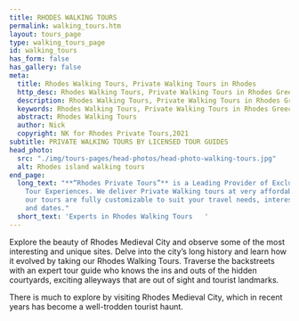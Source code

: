 ```yaml
---
title: RHODES WALKING TOURS
permalink: walking_tours.htm
layout: tours_page
type: walking_tours_page
id: walking_tours
has_form: false
has_gallery: false
meta:
  title: Rhodes Walking Tours, Private Walking Tours in Rhodes
  http_desc: Rhodes Walking Tours, Private Walking Tours in Rhodes Greece
  description: Rhodes Walking Tours, Private Walking Tours in Rhodes Greece
  keywords: Rhodes Walking Tours, Private Walking Tours in Rhodes Greece
  abstract: Rhodes Walking Tours
  author: Nick
  copyright: NK for Rhodes Private Tours,2021
subtitle: PRIVATE WALKING TOURS BY LICENSED TOUR GUIDES
head_photo:
  src: "./img/tours-pages/head-photos/head-photo-walking-tours.jpg"
  alt: Rhodes island walking tours
end_page:
  long_text: "**“Rhodes Private Tours”** is a Leading Provider of Exclusive and Personalized
    Tour Experiences. We deliver Private Walking tours at very affordable rates. All
    our tours are fully customizable to suit your travel needs, interests, schedules,
    and dates."
  short_text: 'Experts in Rhodes Walking Tours   '
---
```


Explore the beauty of Rhodes Medieval City and observe some of the most interesting and unique sites. Delve into the city’s long history and learn how it evolved by taking our Rhodes Walking Tours. Traverse the backstreets with an expert tour guide who knows the ins and outs of the hidden courtyards, exciting alleyways that are out of sight and tourist landmarks.

There is much to explore by visiting Rhodes Medieval City, which in recent years has become a well-trodden tourist haunt.